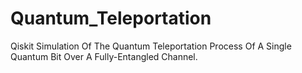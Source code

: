 # Quantum_Teleportation
Qiskit Simulation Of The Quantum Teleportation Process Of A Single Quantum Bit Over A Fully-Entangled Channel.
